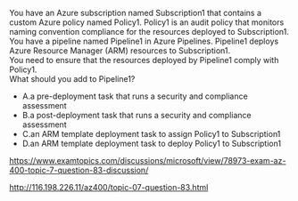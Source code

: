 You have an Azure subscription named Subscription1 that contains a custom Azure policy named Policy1. Policy1 is an audit policy that monitors naming convention compliance for the resources deployed to Subscription1.<br/>You have a pipeline named Pipeline1 in Azure Pipelines. Pipeline1 deploys Azure Resource Manager (ARM) resources to Subscription1.<br/>You need to ensure that the resources deployed by Pipeline1 comply with Policy1.<br/>What should you add to Pipeline1?<br/><ul><li class="multi-choice-item correct-hidden"><span class="multi-choice-letter" data-choice-letter="A">A.</span>a pre-deployment task that runs a security and compliance assessment</li><li class="multi-choice-item"><span class="multi-choice-letter" data-choice-letter="B">B.</span>a post-deployment task that runs a security and compliance assessment</li><li class="multi-choice-item"><span class="multi-choice-letter" data-choice-letter="C">C.</span>an ARM template deployment task to assign Policy1 to Subscription1</li><li class="multi-choice-item"><span class="multi-choice-letter" data-choice-letter="D">D.</span>an ARM template deployment task to deploy Policy1 to Subscription1</li></ul><p><a href="https://www.examtopics.com/discussions/microsoft/view/78973-exam-az-400-topic-7-question-83-discussion/">https://www.examtopics.com/discussions/microsoft/view/78973-exam-az-400-topic-7-question-83-discussion/</a></p><p><a href="http://116.198.226.11/az400/topic-07-question-83.html">http://116.198.226.11/az400/topic-07-question-83.html</a></p><script src="https://giscus.app/client.js"                    data-repo="azsamples/az204"                    data-repo-id="R_kgDOMRXzDQ"                    data-category="General"                    data-category-id="DIC_kwDOMRXzDc4Cgi27"                    data-mapping="pathname"                    data-strict="1"                    data-reactions-enabled="0"                    data-emit-metadata="0"                    data-input-position="bottom"                    data-theme="preferred_color_scheme"                    data-lang="en"                    crossorigin="anonymous"                    async>                    </script>